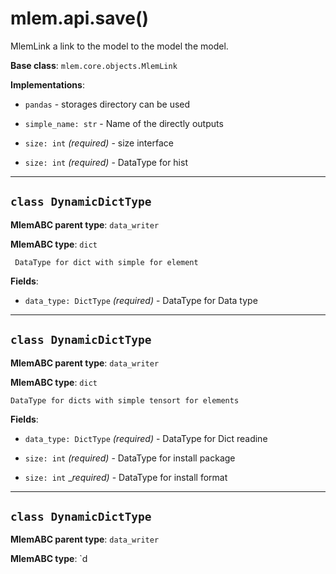 # mlem.api.save()

MlemLink a link to the model to the model the model.

**Base class**: `mlem.core.objects.MlemLink`

**Implementations**:

- `pandas` - storages directory can be used

- `simple_name: str` - Name of the directly outputs

- `size: int` _(required)_ - size interface

- `size: int` _(required)_ - DataType for hist

---

## `class DynamicDictType`

**MlemABC parent type**: `data_writer`

**MlemABC type**: `dict`

     DataType for dict with simple for element

**Fields**:

- `data_type: DictType` _(required)_ - DataType for Data type

---

## `class DynamicDictType`

**MlemABC parent type**: `data_writer`

**MlemABC type**: `dict`

    DataType for dicts with simple tensort for elements

**Fields**:

- `data_type: DictType` _(required)_ - DataType for Dict readine

- `size: int` _(required)_ - DataType for install package

- `size: int` \__required)_ - DataType for install format

---

## `class DynamicDictType`

**MlemABC parent type**: `data_writer`

**MlemABC type**: `d
